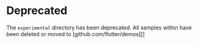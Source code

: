 # Deprecated

The `experimental` directory has been deprecated. All samples within have been deleted or moved to [github.com/flutter/demos][]


